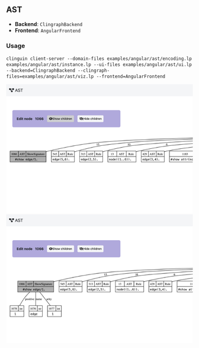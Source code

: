 ## AST

- **Backend**:   `ClingraphBackend`
- **Frontend**:   `AngularFrontend`

### Usage

```
clinguin client-server --domain-files examples/angular/ast/encoding.lp examples/angular/ast/instance.lp --ui-files examples/angular/ast/ui.lp   --backend=ClingraphBackend --clingraph-files=examples/angular/ast/viz.lp --frontend=AngularFrontend
```

![](out1.png)
![](out2.png)
